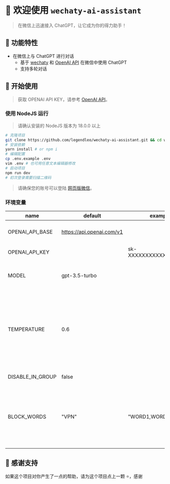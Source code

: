 # 🎉 欢迎使用 `wechaty-ai-assistant`

> 在微信上迅速接入 ChatGPT，让它成为你的得力助手！

## 🌟 功能特性

- 在微信上与 ChatGPT 进行对话
  - 基于 [wechaty](https://github.com/wechaty/wechaty) 和 [OpenAI API](https://platform.openai.com) 在微信中使用 ChatGPT
  - 支持多轮对话

## 🚀 开始使用

> 获取 OPENAI API KEY，请参考 [OpenAI API](https://platform.openai.com/account/api-keys)。

### 使用 NodeJS 运行

> 请确认安装的 NodeJS 版本为 18.0.0 以上

```sh
# 克隆项目
git clone https://github.com/legendleo/wechaty-ai-assistant.git && cd wechaty-ai-assistant
# 安装依赖
yarn install # or npm i
# 编辑配置
cp .env.example .env
vim .env # 也可用任意文本编辑器修改
# 启动项目
npm run dev
# 初次登录需要扫描二维码
```

> 请确保您的账号可以登陆 [网页版微信](https://wx.qq.com/)。

### 环境变量

| name             | default                   | example               | description                                                                                     |
| ---------------- | ------------------------- | --------------------- | ----------------------------------------------------------------------------------------------- |
| OPENAI_API_BASE  | https://api.openai.com/v1 |                       | 自定义 ChatGPT API 地址                                                                         |
| OPENAI_API_KEY   |                           | sk-XXXXXXXXXXXXXXXXXX | [创建你的 API 密钥](https://platform.openai.com/account/api-keys)                               |
| MODEL            | gpt-3.5-turbo             |                       | 要使用的模型 ID，默认为`gpt-3.5-turbo`                                                          |
| TEMPERATURE      | 0.6                       |                       | 在 0 和 2 之间。较高的数值如 0.8 会使 ChatGPT 输出更加随机，而较低的数值如 0.2 会使其更加稳定。 |
| DISABLE_IN_GROUP | false                     |                       | 是否在群聊里禁用                                                                                |
| BLOCK_WORDS      | "VPN"                     | "WORD1,WORD2,WORD3"   | 聊天屏蔽关键词，同时在群组和私聊中生效, 避免 bot 用户恶意提问或不当回复导致封号                 |

## 🙏 感谢支持

如果这个项目对你产生了一点的帮助，请为这个项目点上一颗 ⭐️，感谢
